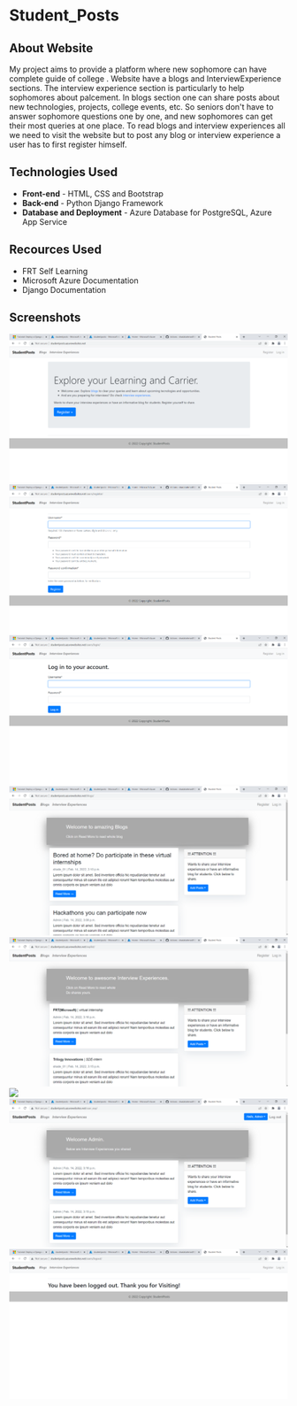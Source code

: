 # Student_Posts
## About Website
My project aims to provide a platform where new sophomore can have complete guide of college . Website have a blogs and InterviewExperience sections. The interview experience section is particularly to help sophomores about palcement. In blogs section one can share posts about new technologies, projects, college events, etc. So seniors don't have to answer sophomore questions one by one, and new sophomores can get their most queries at one place. To read blogs and interview experiences all we need to visit the website but to post any blog or interview experience a user has to first register himself.
## Technologies Used
 - <b>Front-end</b> - HTML, CSS and Bootstrap
 - <b>Back-end</b> - Python Django Framework
 - <b>Database and Deployment</b> -  Azure Database for PostgreSQL, Azure App Service 
## Recources Used
 - FRT Self Learning
 - Microsoft Azure Documentation
 - Django Documentation
## Screenshots
![](screenshots/homepage.png)</br>
![](screenshots/signup.png)</br>
![](screenshots/login.png)</br>
![](screenshots/bloglist.png)</br>
![](screenshots/interviewlist.png)</br>
![](screenshots/usersblog.png)</br>
![](screenshots/usersinterview.png)</br>
![](screenshots/logout.png)</br>
